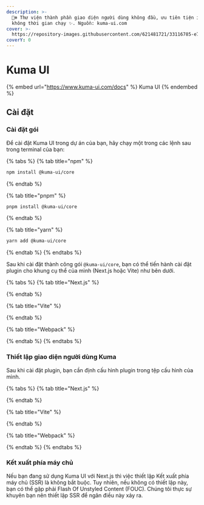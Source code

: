 ```yaml
---
description: >-
  🐻‍❄️ Thư viện thành phần giao diện người dùng không đầu, ưu tiên tiện ích và
  không thời gian chạy ✨. Nguồn: kuma-ui.com
cover: >-
  https://repository-images.githubusercontent.com/621481721/33116785-e75f-434d-8335-e495413792b3
coverY: 0
---
```


# Kuma UI

{% embed url="https://www.kuma-ui.com/docs" %}
Kuma UI
{% endembed %}

## Cài đặt

### Cài đặt gói

Để cài đặt Kuma UI trong dự án của bạn, hãy chạy một trong các lệnh sau trong terminal của bạn:



{% tabs %}
{% tab title="npm" %}
```bash
npm install @kuma-ui/core
```
{% endtab %}

{% tab title="pnpm" %}
```bash
pnpm install @kuma-ui/core
```
{% endtab %}

{% tab title="yarn" %}
```bash
yarn add @kuma-ui/core
```
{% endtab %}
{% endtabs %}

Sau khi cài đặt thành công gói `@kuma-ui/core`, bạn có thể tiến hành cài đặt plugin cho khung cụ thể của mình (Next.js hoặc Vite) như bên dưới.



{% tabs %}
{% tab title="Next.js" %}

{% endtab %}

{% tab title="Vite" %}

{% endtab %}

{% tab title="Webpack" %}

{% endtab %}
{% endtabs %}

### Thiết lập giao diện người dùng Kuma

Sau khi cài đặt plugin, bạn cần định cấu hình plugin trong tệp cấu hình của mình.

{% tabs %}
{% tab title="Next.js" %}

{% endtab %}

{% tab title="Vite" %}

{% endtab %}

{% tab title="Webpack" %}

{% endtab %}
{% endtabs %}

### Kết xuất phía máy chủ

Nếu bạn đang sử dụng Kuma UI với Next.js thì việc thiết lập Kết xuất phía máy chủ (SSR) là không bắt buộc. Tuy nhiên, nếu không có thiết lập này, bạn có thể gặp phải Flash Of Unstyled Content (FOUC). Chúng tôi thực sự khuyên bạn nên thiết lập SSR để ngăn điều này xảy ra.
